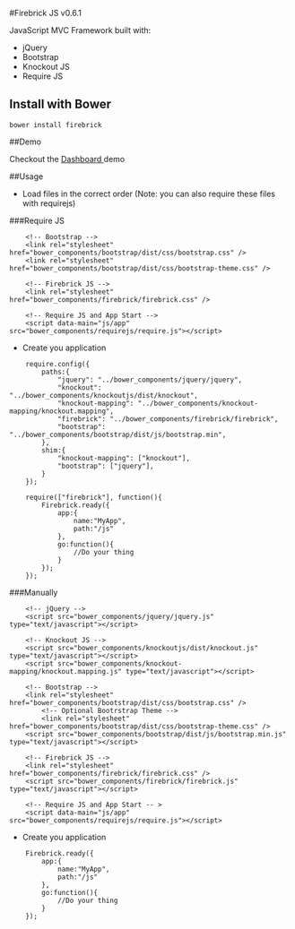 #Firebrick JS v0.6.1

JavaScript MVC Framework built with:

* jQuery
* Bootstrap
* Knockout JS
* Require JS

## Install with Bower
```
bower install firebrick
```

##Demo

Checkout the [Dashboard ](http://demo.firebrickjs.com) demo

##Usage

* Load files in the correct order (Note: you can also require these files with requirejs)

###Require JS

```
	<!-- Bootstrap -->
	<link rel="stylesheet" href="bower_components/bootstrap/dist/css/bootstrap.css" />
	<link rel="stylesheet" href="bower_components/bootstrap/dist/css/bootstrap-theme.css" />
	
	<!-- Firebrick JS -->
	<link rel="stylesheet" href="bower_components/firebrick/firebrick.css" />

	<!-- Require JS and App Start -->
	<script data-main="js/app" src="bower_components/requirejs/require.js"></script>
```

* Create you application

```
	require.config({
		paths:{
			"jquery": "../bower_components/jquery/jquery",
			"knockout": "../bower_components/knockoutjs/dist/knockout",
			"knockout-mapping": "../bower_components/knockout-mapping/knockout.mapping",
			"firebrick": "../bower_components/firebrick/firebrick",
			"bootstrap": "../bower_components/bootstrap/dist/js/bootstrap.min",
		},
		shim:{
			"knockout-mapping": ["knockout"],
			"bootstrap": ["jquery"],
		}
	});

    require(["firebrick"], function(){
		Firebrick.ready({
			app:{
				name:"MyApp",
				path:"/js"
			},
			go:function(){
				//Do your thing
			}
		});
    });

```

###Manually

```
	<!-- jQuery -->
	<script src="bower_components/jquery/jquery.js" type="text/javascript"></script>

	<!-- Knockout JS -->
	<script src="bower_components/knockoutjs/dist/knockout.js" type="text/javascript"></script>
	<script src="bower_components/knockout-mapping/knockout.mapping.js" type="text/javascript"></script>
	
	<!-- Bootstrap -->
	<link rel="stylesheet" href="bower_components/bootstrap/dist/css/bootstrap.css" />
		<!-- Optional Bootrstrap Theme --> 
		<link rel="stylesheet" href="bower_components/bootstrap/dist/css/bootstrap-theme.css" />
	<script src="bower_components/bootstrap/dist/js/bootstrap.min.js" type="text/javascript"></script>
	
	<!-- Firebrick JS -->
	<link rel="stylesheet" href="bower_components/firebrick/firebrick.css" />
	<script src="bower_components/firebrick/firebrick.js" type="text/javascript"></script>
	
	<!-- Require JS and App Start -- >
	<script data-main="js/app" src="bower_components/requirejs/require.js"></script>
```
* Create you application
```
	Firebrick.ready({
		app:{
			name:"MyApp",
			path:"/js"
		},
		go:function(){
			//Do your thing
		}
	});
```
